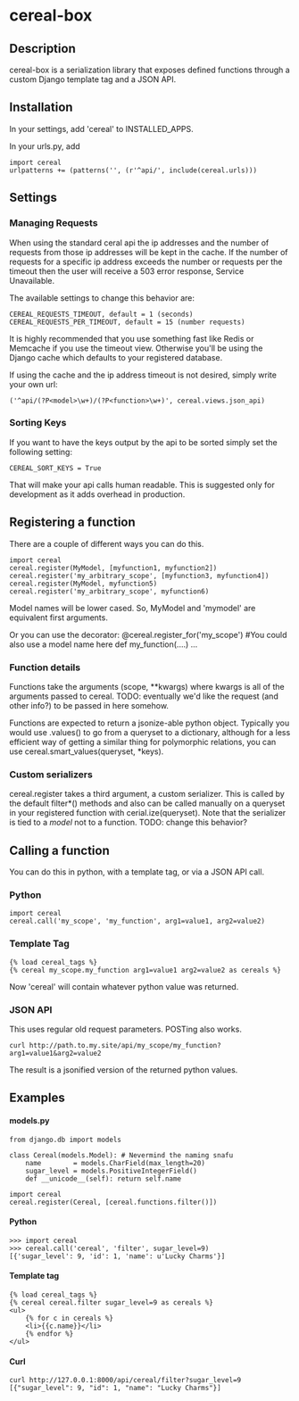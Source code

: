 # cereal-box

## Description
cereal-box is a serialization library that exposes defined functions through a custom Django template tag and a JSON API.

## Installation

In your settings, add 'cereal' to INSTALLED_APPS.

In your urls.py, add

    import cereal
    urlpatterns += (patterns('', (r'^api/', include(cereal.urls)))
    
## Settings

### Managing Requests

When using the standard ceral api the ip addresses and the number of requests 
from those ip addresses will be kept in the cache.  If the number of requests
for a specific ip address exceeds the number or requests per the timeout
then the user will receive a 503 error response, Service Unavailable.  

The available settings to change this behavior are:

    CEREAL_REQUESTS_TIMEOUT, default = 1 (seconds)
    CEREAL_REQUESTS_PER_TIMEOUT, default = 15 (number requests)

It is highly recommended that you use something fast like Redis or Memcache if you
use the timeout view.  Otherwise you'll be using the Django cache which defaults
to your registered database.

If using the cache and the ip address timeout is not desired, simply write your 
own url:

    ('^api/(?P<model>\w+)/(?P<function>\w+)', cereal.views.json_api)   

### Sorting Keys

If you want to have the keys output by the api to be sorted simply set the
following setting:

    CEREAL_SORT_KEYS = True

That will make your api calls human readable.  This is suggested only 
for development as it adds overhead in production.

## Registering a function

There are a couple of different ways you can do this.

    import cereal
    cereal.register(MyModel, [myfunction1, myfunction2])
    cereal.register('my_arbitrary_scope', [myfunction3, myfunction4])
    cereal.register(MyModel, myfunction5)
    cereal.register('my_arbitrary_scope', myfunction6)
    
Model names will be lower cased.  So, MyModel and 'mymodel' are equivalent first arguments.
    
Or you can use the decorator:
    @cereal.register_for('my_scope') #You could also use a model name here
    def my_function(....)
    ...
    
### Function details

Functions take the arguments (scope, **kwargs) where kwargs is all of the arguments passed to cereal.
TODO: eventually we'd like the request (and other info?) to be passed in here somehow.

Functions are expected to return a jsonize-able python object.  Typically you would use .values() to
go from a queryset to a dictionary, although for a less efficient way of getting a similar thing for polymorphic
relations, you can use cereal.smart_values(queryset, *keys).

### Custom serializers

cereal.register takes a third argument, a custom serializer.  This is called by the default filter*()
methods and also can be called manually on a queryset in your registered function with cerial.ize(queryset).
Note that the serializer is tied to a *model* not to a function. TODO: change this behavior?

## Calling a function

You can do this in python, with a template tag, or via a JSON API call.

### Python

    import cereal
    cereal.call('my_scope', 'my_function', arg1=value1, arg2=value2)
    
### Template Tag

    {% load cereal_tags %}
    {% cereal my_scope.my_function arg1=value1 arg2=value2 as cereals %}
    
Now 'cereal' will contain whatever python value was returned.

### JSON API

This uses regular old request parameters.  POSTing also works.

    curl http://path.to.my.site/api/my_scope/my_function?arg1=value1&arg2=value2

The result is a jsonified version of the returned python values.


## Examples
#### models.py

	from django.db import models

	class Cereal(models.Model): # Nevermind the naming snafu
		name        = models.CharField(max_length=20)
		sugar_level = models.PositiveIntegerField()
		def __unicode__(self): return self.name

	import cereal
	cereal.register(Cereal, [cereal.functions.filter()])

#### Python

	>>> import cereal
	>>> cereal.call('cereal', 'filter', sugar_level=9)
	[{'sugar_level': 9, 'id': 1, 'name': u'Lucky Charms'}]

#### Template tag

	{% load cereal_tags %}
	{% cereal cereal.filter sugar_level=9 as cereals %}
	<ul>
		{% for c in cereals %}
		<li>{{c.name}}</li>
		{% endfor %}
	</ul>



#### Curl

	curl http://127.0.0.1:8000/api/cereal/filter?sugar_level=9
	[{"sugar_level": 9, "id": 1, "name": "Lucky Charms"}]
